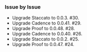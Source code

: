 ### Issue by Issue

 * Upgrade Staccato to 0.0.3. #30.
 * Upgrade Cadence to 0.0.41. #29.
 * Upgrade Proof to 0.0.48. #28.
 * Upgrade Cadence to 0.0.40. #26.
 * Upgrade Staccato to 0.0.2. #25.
 * Upgrade Proof to 0.0.47. #24.
